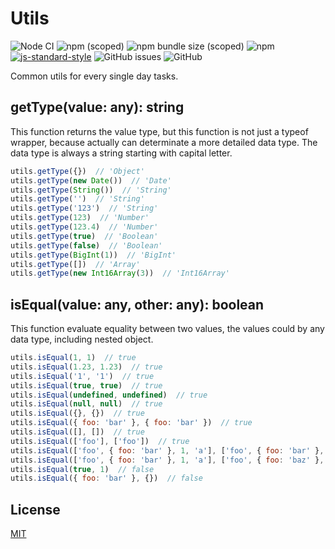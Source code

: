 # Utils

![Node CI](https://github.com/devnetic/utils/workflows/Node%20CI/badge.svg)
![npm (scoped)](https://img.shields.io/npm/v/@devnetic/utils)
![npm bundle size (scoped)](https://img.shields.io/bundlephobia/minzip/@devnetic/utils?color=red)
![npm](https://img.shields.io/npm/dt/@devnetic/utils)
[![js-standard-style](https://img.shields.io/badge/code%20style-standard-brightgreen.svg?style=flat-square)](https://github.com/feross/standard)
![GitHub issues](https://img.shields.io/github/issues-raw/devnetic/utils)
![GitHub](https://img.shields.io/github/license/devnetic/utils)

Common utils for every single day tasks.

## getType(value: any): string

This function returns the value type, but this function is not just a typeof wrapper, because actually can determinate a more detailed data type. The data type is always a string starting with capital letter.

```javascript
utils.getType({})  // 'Object'
utils.getType(new Date())  // 'Date'
utils.getType(String())  // 'String'
utils.getType('')  // 'String'
utils.getType('123')  // 'String'
utils.getType(123)  // 'Number'
utils.getType(123.4)  // 'Number'
utils.getType(true)  // 'Boolean'
utils.getType(false)  // 'Boolean'
utils.getType(BigInt(1))  // 'BigInt'
utils.getType([])  // 'Array'
utils.getType(new Int16Array(3))  // 'Int16Array'
```

## isEqual(value: any, other: any): boolean

This function evaluate equality between two values, the values could by any data type, including nested object.

```javascript
utils.isEqual(1, 1)  // true
utils.isEqual(1.23, 1.23)  // true
utils.isEqual('1', '1')  // true
utils.isEqual(true, true)  // true
utils.isEqual(undefined, undefined)  // true
utils.isEqual(null, null)  // true
utils.isEqual({}, {})  // true
utils.isEqual({ foo: 'bar' }, { foo: 'bar' })  // true
utils.isEqual([], [])  // true
utils.isEqual(['foo'], ['foo'])  // true
utils.isEqual(['foo', { foo: 'bar' }, 1, 'a'], ['foo', { foo: 'bar' }, 1, 'a'])  // true
utils.isEqual(['foo', { foo: 'bar' }, 1, 'a'], ['foo', { foo: 'baz' }, 1, 'a'])  // false
utils.isEqual(true, 1)  // false
utils.isEqual({ foo: 'bar' }, {})  // false
```

## License

[MIT](https://choosealicense.com/licenses/mit/)
